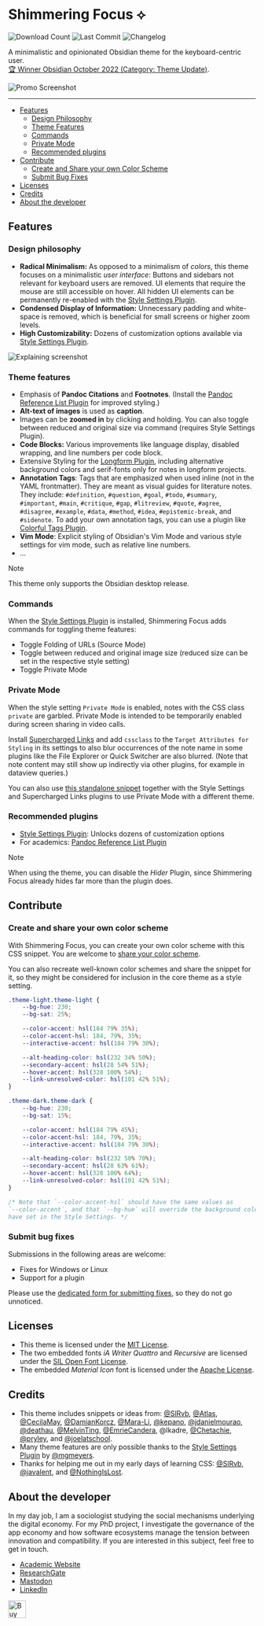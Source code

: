 # Shimmering Focus ⟡
![Download Count](https://img.shields.io/badge/downloads-159398-6E4E9B?style=plastic&logo=obsidian&color=%23483699)
![Last Commit](https://img.shields.io/github/last-commit/chrisgrieser/shimmering-focus?style=plastic)
![Changelog](https://img.shields.io/badge/changelog-here-6E4E9B?style=plastic&color=%23f6c66f)

A minimalistic and opinionated Obsidian theme for the keyboard-centric user.  
[🏆 Winner Obsidian October 2022 (Category: Theme Update)](https://forum.obsidian.md/t/obsidian-october-2022-winners/49087).

![Promo Screenshot](assets/promo-screenshot-big.png)

---

<!-- toc -->

- [Features](#features)
	* [Design Philosophy](#design-philosophy)
	* [Theme Features](#theme-features)
	* [Commands](#commands)
	* [Private Mode](#private-mode)
	* [Recommended plugins](#recommended-plugins)
- [Contribute](#contribute)
	* [Create and Share your own Color Scheme](#create-and-share-your-own-color-scheme)
	* [Submit Bug Fixes](#submit-bug-fixes)
- [Licenses](#licenses)
- [Credits](#credits)
- [About the developer](#about-the-developer)

<!-- tocstop -->

## Features

### Design philosophy
- __Radical Minimalism:__ As opposed to a minimalism of *colors*, this theme
  focuses on a minimalistic *user interface*: Buttons and sidebars not relevant
  for keyboard users are removed. UI elements that require the mouse are still
	accessible on hover. All hidden UI elements can be permanently re-enabled
	with the [Style Settings
	Plugin](https://obsidian.md/plugins?id=obsidian-style-settings).
- __Condensed Display of Information:__ Unnecessary padding and white-space is
  removed, which is beneficial for small screens or higher zoom levels.
- __High Customizability:__ Dozens of customization options available via [Style
  Settings Plugin](https://obsidian.md/plugins?id=obsidian-style-settings).

![Explaining screenshot](assets/explainer-screenshot.png)

### Theme features
- Emphasis of __Pandoc Citations__ and __Footnotes__. (Install the [Pandoc
  Reference List
  Plugin](https://obsidian.md/plugins?id=obsidian-pandoc-reference-list) for
  improved styling.)
- __Alt-text of images__ is used as __caption__.
- Images can be __zoomed in__ by clicking and holding. You can also toggle
  between reduced and original size via command (requires Style Settings
  Plugin).
- __Code Blocks:__ Various improvements like language display, disabled
  wrapping, and line numbers per code block.
- Extensive Styling for the [Longform
  Plugin](https://obsidian.md/plugins?id=longform), including alternative
  background colors and serif-fonts only for notes in longform projects.
- __Annotation Tags__: Tags that are emphasized when used inline (not in the
  YAML frontmatter). They are meant as visual guides for literature notes. They
  include: `#definition`, `#question`, `#goal`, `#todo`, `#summary`,
  `#important`, `#main`, `#critique`, `#gap`, `#litreview`, `#quote`, `#agree`,
  `#disagree`, `#example`, `#data`, `#method`, `#idea`, `#epistemic-break`, and
  `#sidenote`. To add your own annotation tags, you can use a plugin like
  [Colorful Tags Plugin](https://github.com/rien7/obsidian-colorful-tag).
- __Vim Mode__: Explicit styling of Obsidian's Vim Mode and various style
  settings for vim mode, such as relative line numbers.
- …

> [!NOTE]
> This theme only supports the Obsidian desktop release.

### Commands
When the [Style Settings
Plugin](https://obsidian.md/plugins?id=obsidian-style-settings) is installed,
Shimmering Focus adds commands for toggling theme features:
- Toggle Folding of URLs (Source Mode)
- Toggle between reduced and original image size (reduced size can be set in the
  respective style setting)
- Toggle Private Mode

### Private Mode
When the style setting `Private Mode` is enabled, notes with the CSS class
`private` are garbled. Private Mode is intended to be temporarily enabled during
screen sharing in video calls.

Install [Supercharged
Links](https://obsidian.md/plugins?id=supercharged-links-obsidian) and add
`cssclass` to the `Target Attributes for Styling` in its settings to also blur
occurrences of the note name in some plugins like the File Explorer or Quick
Switcher are also blurred. (Note that note content may still show up indirectly
via other plugins, for example in dataview queries.)

You can also use [this standalone
snippet](https://github.com/chrisgrieser/shimmering-focus/blob/main/snippets/private-mode.css)
together with the Style Settings and Supercharged Links plugins to use Private
Mode with a different theme.

### Recommended plugins
- [Style Settings
  Plugin](https://obsidian.md/plugins?id=obsidian-style-settings): Unlocks
  dozens of customization options
- For academics: [Pandoc Reference List Plugin](https://obsidian.md/plugins?id=obsidian-pandoc-reference-list)

> [!NOTE]
> When using the theme, you can disable the *Hider* Plugin, since Shimmering
> Focus already hides far more than the plugin does.

## Contribute

### Create and share your own color scheme
With Shimmering Focus, you can create your own color scheme with this CSS
snippet. You are welcome to [share your color
scheme](https://github.com/chrisgrieser/shimmering-focus/discussions/new?category=share-your-custom-color-schemes).

You can also recreate well-known color schemes and share the snippet for it, so
they might be considered for inclusion in the core theme as a style setting.

```css
.theme-light.theme-light {
    --bg-hue: 230;
    --bg-sat: 25%;

    --color-accent: hsl(184 79% 35%);
    --color-accent-hsl: 184, 79%, 35%;
    --interactive-accent: hsl(184 79% 30%);

    --alt-heading-color: hsl(232 34% 50%);
    --secondary-accent: hsl(28 54% 51%);
    --hover-accent: hsl(328 100% 54%);
    --link-unresolved-color: hsl(101 42% 51%);
}

.theme-dark.theme-dark {
    --bg-hue: 230;
    --bg-sat: 15%;

    --color-accent: hsl(184 79% 45%);
    --color-accent-hsl: 184, 79%, 35%;
    --interactive-accent: hsl(184 79% 30%);

    --alt-heading-color: hsl(232 50% 70%);
    --secondary-accent: hsl(28 63% 61%);
    --hover-accent: hsl(328 100% 64%);
    --link-unresolved-color: hsl(101 42% 51%);
}

/* Note that `--color-accent-hsl` should have the same values as
`--color-accent`, and that `--bg-hue` will override the background colors you
have set in the Style Settings. */
```
<!-- vale Google.FirstPerson = NO -->
### Submit bug fixes
Submissions in the following areas are welcome:
- Fixes for Windows or Linux
- Support for a plugin

Please use the [dedicated form for submitting
fixes](https://github.com/chrisgrieser/shimmering-focus/issues/new?template=submit_fix.yml),
so they do not go unnoticed.

## Licenses
- This theme is licensed under the [MIT
  License](https://github.com/chrisgrieser/shimmering-focus/blob/main/LICENSE).
- The two embedded fonts *iA Writer Quattro* and *Recursive* are licensed under
  the [SIL Open Font License](https://www.wikiwand.com/en/SIL_Open_Font_License).
- The embedded *Material Icon* font is licensed under the [Apache License](https://developers.google.com/fonts/docs/material_icons#licensing).

## Credits
- This theme includes snippets or ideas from:
  [@SlRvb](https://github.com/SlRvb), [@Atlas](https://github.com/zcysxy),
  [@CecilaMay](https://github.com/ceciliamay),
  [@DamianKorcz](https://github.com/damiankorcz),
  [@Mara-Li](https://github.com/Mara-Li), [@kepano](https://github.com/kepano),
  [@jdanielmourao](https://github.com/jdanielmourao),
  [@deathau](https://github.com/deathau/),
  [@MelvinTing](https://github.com/tingmelvin/),
  [@EmrieCandera](https://github.com/Emrie-Candera), @lkadre,
  [@Chetachie](https://github.com/chetachiezikeuzor),
  [@pryley](https://github.com/pryley), and
  [@joelatschool](https://github.com/joelatschool).
- Many theme features are only possible thanks to the [Style Settings
  Plugin](https://obsidian.md/plugins?id=obsidian-style-settings) by
  [@mgmeyers](https://github.com/mgmeyers).
- Thanks for helping me out in my early days of learning CSS:
  [@SlRvb](https://github.com/SlRvb),
  [@javalent](https://github.com/valentine195), and
  [@NothingIsLost](https://github.com/nothingislost).

## About the developer
In my day job, I am a sociologist studying the social mechanisms underlying the
digital economy. For my PhD project, I investigate the governance of the app
economy and how software ecosystems manage the tension between innovation and
compatibility. If you are interested in this subject, feel free to get in touch.

- [Academic Website](https://chris-grieser.de/)
- [ResearchGate](https://www.researchgate.net/profile/Christopher-Grieser)
- [Mastodon](https://pkm.social/@pseudometa)
- [LinkedIn](https://www.linkedin.com/in/christopher-grieser-ba693b17a/)

<a href='https://ko-fi.com/Y8Y86SQ91' target='_blank'>
<img
	height='36'
	style='border:0px;height:36px;'
	src='https://cdn.ko-fi.com/cdn/kofi1.png?v=3'
	border='0'
	alt='Buy Me a Coffee at ko-fi.com'
/></a>
